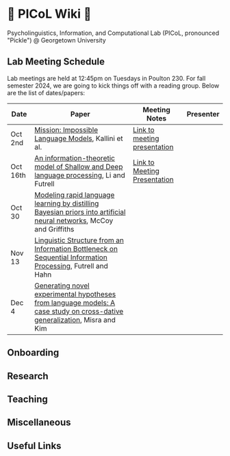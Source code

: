 # 🥒 PICoL Wiki 🥒

Psycholinguistics, Information, and Computational Lab (PICoL, pronounced "Pickle") @ Georgetown University

## Lab Meeting Schedule

Lab meetings are held at 12:45pm on Tuesdays in Poulton 230. For fall semester 2024, we are going to kick things off with a reading group. Below are the list of dates/papers:

| Date    | Paper | Meeting Notes | Presenter| 
| -------- | ------- | ------- | -------- |
| Oct 2nd  | [Mission: Impossible Language Models](https://aclanthology.org/2024.acl-long.787.pdf), Kallini et al. | [Link to meeting presentation](https://docs.google.com/document/d/1z7NfbKq4ckzMlE2vKsh3V0AJzHUj0YjHmOpMbPwNZpg/edit?usp=sharing) |  |
| Oct 16th | [An information-theoretic model of Shallow and Deep language processing](https://escholarship.org/content/qt1fd682nd/qt1fd682nd_noSplash_e733707513b8f4be3d407d3f029acd2b.pdf?t=sev3az), Li and Futrell | [Link to Meeting Presentation](https://docs.google.com/presentation/d/1W6Rm39doNRT2ZW51K9eEpa9QfoyH0OPvd5M2V56DQw4/edit?usp=sharing) |  |
| Oct 30   |  [Modeling rapid language learning by distilling Bayesian priors into artificial neural networks](https://arxiv.org/abs/2305.14701), McCoy and Griffiths  |  |  |
| Nov 13 | [Linguistic Structure from an Information Bottleneck on Sequential Information Processing](https://arxiv.org/abs/2405.12109), Futrell and Hahn | |  |
| Dec 4 | [Generating novel experimental hypotheses from language models: A case study on cross-dative generalization](https://arxiv.org/abs/2408.05086), Misra and Kim | |  |

## Onboarding

## Research

## Teaching

## Miscellaneous

## Useful Links
